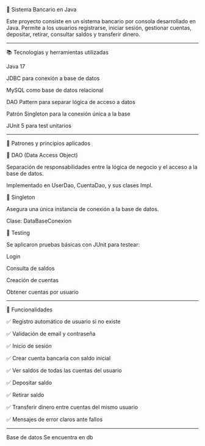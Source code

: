 🏦 Sistema Bancario en Java

Este proyecto consiste en un sistema bancario por consola desarrollado en Java. Permite a los usuarios registrarse, iniciar sesión, gestionar cuentas, depositar, retirar, consultar saldos y transferir dinero.

---

📚 Tecnologías y herramientas utilizadas

Java 17

JDBC para conexión a base de datos

MySQL como base de datos relacional

DAO Pattern para separar lógica de acceso a datos

Patrón Singleton para la conexión única a la base

JUnit 5 para test unitarios

---

🧐 Patrones y principios aplicados

📂 DAO (Data Access Object)

Separación de responsabilidades entre la lógica de negocio y el acceso a la base de datos.

Implementado en UserDao, CuentaDao, y sus clases Impl.

🧵 Singleton

Asegura una única instancia de conexión a la base de datos.

Clase: DataBaseConexion

🧪 Testing

Se aplicaron pruebas básicas con JUnit para testear:

Login

Consulta de saldos

Creación de cuentas

Obtener cuentas por usuario

---

🔧 Funcionalidades

✅ Registro automático de usuario si no existe

✅ Validación de email y contraseña

✅ Inicio de sesión

✅ Crear cuenta bancaria con saldo inicial

✅ Ver saldos de todas las cuentas del usuario

✅ Depositar saldo

✅ Retirar saldo

✅ Transferir dinero entre cuentas del mismo usuario

✅ Mensajes de error claros ante fallos

---
Base de datos
Se encuentra en db
